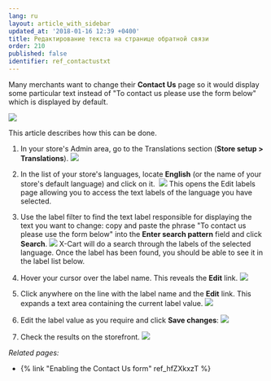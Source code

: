 ```yaml
---
lang: ru
layout: article_with_sidebar
updated_at: '2018-01-16 12:39 +0400'
title: Редактирование текста на странице обратной связи
order: 210
published: false
identifier: ref_contactustxt
---
```

Many merchants want to change their **Contact Us** page so it would display some particular text instead of "To contact us please use the form below" which is displayed by default.

![]({{site.baseurl}}/attachments/7505762/8716737.png)

This article describes how this can be done.

1.  In your store's Admin area, go to the Translations section (**Store setup > Translations**).
    ![]({{site.baseurl}}/attachments/7505762/8716728.png)
2.  In the list of your store's languages, locate **English** (or the name of your store's default language) and click on it. 
    ![]({{site.baseurl}}/attachments/7505762/8716729.png)
    This opens the Edit labels page allowing you to access the text labels of the language you have selected.
3.  Use the label filter to find the text label responsible for displaying the text you want to change: copy and paste the phrase "To contact us please use the form below" into the **Enter search pattern** field and click **Search**.
    ![]({{site.baseurl}}/attachments/7505762/8716730.png)
    X-Cart will do a search through the labels of the selected language. Once the label has been found, you should be able to see it in the label list below.
4.  Hover your cursor over the label name. This reveals the **Edit** link.
    ![]({{site.baseurl}}/attachments/7505762/8716733.png)
5.  Click anywhere on the line with the label name and the **Edit** link. This expands a text area containing the current label value.
    ![]({{site.baseurl}}/attachments/7505762/8716734.png)

6.  Edit the label value as you require and click **Save changes**:
    ![]({{site.baseurl}}/attachments/7505762/8716735.png)
7.  Check the results on the storefront.
    ![]({{site.baseurl}}/attachments/7505762/8716736.png)

_Related pages:_

*   {% link "Enabling the Contact Us form" ref_hfZXkxzT %}

